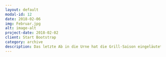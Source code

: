 ```yaml
---
layout: default
modal-id: 12
date: 2018-02-06
img: Februar.jpg
alt: image-alt
project-date: 2018-02-02
client: Start Bootstrap
category: archive
description: Das letzte Ab in die Urne hat die Grill-Saison eingeläutet - zwar mit improvisiertem Grill und bei wechselhaftem Wetter, aber dafür in großer Runde! Schön dass so viele gekommen sind, besonders über die eritreischen Gäste haben wir uns gefreut. Und Geburtstag gefeiert wurde auch noch, was für ein toller Abend! Wir freuen uns auf das nächste Mal. :)
---
```

